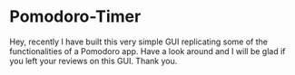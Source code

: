 # Pomodoro-Timer
Hey, recently I have built this very simple GUI replicating some of the functionalities of a Pomodoro app. Have a look around and I will be glad if you left your reviews on this GUI. Thank you.
